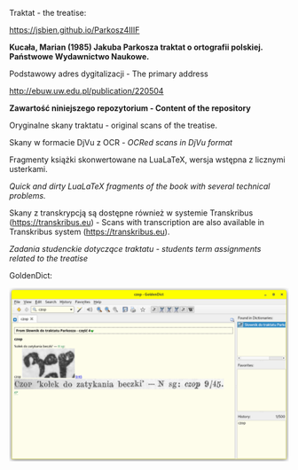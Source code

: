 Traktat - the treatise:

https://jsbien.github.io/Parkosz4IIIF

**Kucała, Marian (1985) Jakuba Parkosza traktat o ortografii polskiej. Państwowe Wydawnictwo Naukowe.**

Podstawowy adres dygitalizacji - The primary address

http://ebuw.uw.edu.pl/publication/220504

**Zawartość niniejszego repozytorium - Content of the repository**

Oryginalne skany traktatu - original scans of the treatise.

Skany w formacie DjVu z OCR - *OCRed scans in DjVu format*

Fragmenty książki skonwertowane na LuaLaTeX, wersja wstępna z licznymi usterkami.

*Quick and dirty LuaLaTeX fragments of the book with several technical problems.*

Skany z transkrypcją są dostępne również w systemie Transkribus (https://transkribus.eu) -
Scans with transcription are also available in Transkribus system (https://transkribus.eu).

*Zadania studenckie dotyczące traktatu - students term assignments related to the treatise*

GoldenDict:	    

![GoldenDict entry](4GoldenDict/GoldenDict_1.5.0_screenshots/czop.png "Przykładowe hasło")

